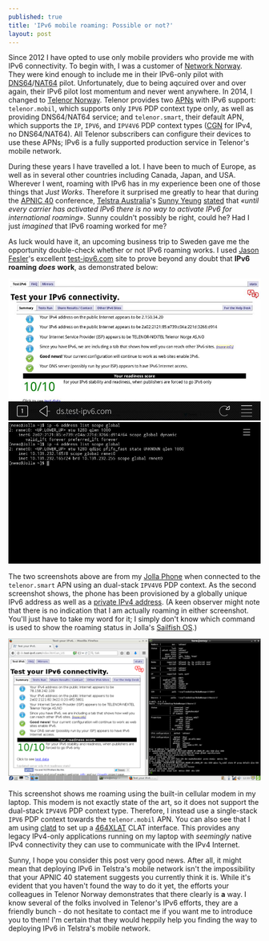 ```yaml
---
published: true
title: 'IPv6 mobile roaming: Possible or not?'
layout: post
---
```


Since 2012 I have opted to use only mobile providers who provide me with IPv6
connectivity. To begin with, I was a customer of [Network
Norway](https://en.wikipedia.org/wiki/Network_Norway). They were kind enough to
include me in their IPv6-only pilot with
[DNS64](http://tools.ietf.org/html/rfc6147)/[NAT64](http://tools.ietf.org/html/rfc6146)
pilot. Unfortunately, due to being aqcuired over and over again, their IPv6
pilot lost momentum and never went anywhere. In 2014, I changed to [Telenor
Norway](http://www.telenor.no). Telenor provides two
[APNs](https://en.wikipedia.org/wiki/Access_Point_Name) with IPv6 support:
`telenor.mobil`, which supports only `IPV6` PDP context type only, as well as
providing DNS64/NAT64 service; and `telenor.smart`, their default APN, which
supports the `IP`, `IPV6`, and `IPV4V6` PDP context types
([CGN](https://en.wikipedia.org/wiki/Carrier-grade_NAT) for IPv4, no
DNS64/NAT64). All Telenor subscribers can configure their devices to use these
APNs; IPv6 is a fully supported production service in Telenor's mobile network.

During these years I have travelled a lot. I have been to much of Europe, as
well as in several other countries including Canada, Japan, and USA. Wherever I
went, roaming with IPv6 has in my experience been one of those things that
*Just Works*. Therefore it surprised me greatly to hear that during the [APNIC
40](https://conference.apnic.net/40) conference, [Telstra
Australia](https://www.telstra.com.au/)'s [Sunny
Yeung](https://www.linkedin.com/in/xevious)
[stated](https://twitter.com/apnic/status/641470146968600576) that *«until
every carrier has activated IPv6 there is no way to activate IPv6 for
international roaming»*. Sunny couldn't possibly be right, could he? Had I just
*imagined* that IPv6 roaming worked for me?

As luck would have it, an upcoming business trip to Sweden gave me the
opportunity double-check whether or not IPv6 roaming works. I used [Jason
Fesler](https://twitter.com/jasonfesler)'s excellent
[test-ipv6.com](http://ds.test-ipv6.com) site to prove beyond any doubt that
**IPv6 roaming** ***does*** **work**, as demonstrated below:

![test-ipv6.com screenshot from roaming Jolla phone](/_images/20150920-jolla-test-ipv6-screenshot.jpg)
![Console screenshot from roaming Jolla phone](/_images/20150920-jolla-console-screenshot.jpg)

The two screenshots above are from my [Jolla Phone](http://www.jolla.com) when
connected to the `telenor.smart` APN using an dual-stack `IPV4V6` PDP context.
As the second screenshot shows, the phone has been provisioned by a globally
unique IPv6 address as well as a [private IPv4
address](http://tools.ietf.org/html/rfc1918). (A keen observer might note that
there is no indication that I am actually roaming in either screenshot. You'll
just have to take my word for it; I simply don't know which command is used to
show the roaming status in Jolla's [Sailfish OS](https://sailfishos.org/).)

![Screenshot from roaming laptop](/_images/20150920-laptop-screenshot.png)

This screenshot shows me roaming using the built-in cellular modem in my
laptop. This modem is not exactly state of the art, so it does not support the
dual-stack `IPV4V6` PDP context type. Therefore, I instead use a single-stack
`IPV6` PDP context towards the `telenor.mobil` APN. You can also see that I am
using [clatd](https://github.com/toreanderson/clatd) to set up a
[464XLAT](http://tools.ietf.org/html/rfc6877) CLAT interface. This provides
any legacy IPv4-only applications running on my laptop with *seemingly* native
IPv4 connectivity they can use to communicate with the IPv4 Internet.

Sunny, I hope you consider this post very good news. After all, it might mean
that deploying IPv6 in Telstra's mobile network isn't the impossibility that
your APNIC 40 statement suggests you currently think it is. While it's evident
that you haven't found the way to do it yet, the efforts your colleagues in
Telenor Norway demonstrates that there clearly is **a** way. I know several of
the folks involved in Telenor's IPv6 efforts, they are a friendly bunch - do
not hesitate to contact me if you want me to introduce you to them! I'm certain
that they would heppily help you finding the way to deploying IPv6 in Telstra's
mobile network.
